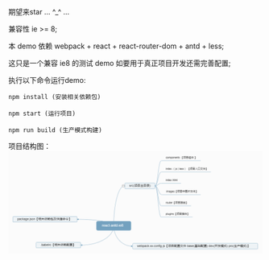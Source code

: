 
期望来star … ^_^ …

兼容性 ie >= 8;

本 demo 依赖 webpack + react + react-router-dom + antd + less;

这只是一个兼容 ie8 的测试 demo 如要用于真正项目开发还需完善配置;

执行以下命令运行demo:

	npm install (安装相关依赖包)

	npm start (运行项目)

	npm run build (生产模式构建)

项目结构图：
　　　
　　　![](./src/images/react-antd-ie8.png)
	
	
	
	